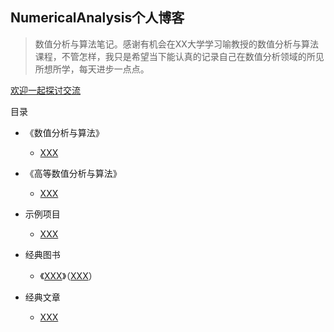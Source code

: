 ## NumericalAnalysis个人博客

> 数值分析与算法笔记。感谢有机会在XX大学学习喻教授的数值分析与算法课程，不管怎样，我只是希望当下能认真的记录自己在数值分析领域的所见所想所学，每天进步一点点。

[欢迎一起探讨交流](https://github.com/Seasons123)

目录

* 《数值分析与算法》
    * [XXX](https://github.com/Seasons123)
    

* 《高等数值分析与算法》
    * [XXX](https://github.com/Seasons123)
    
* 示例项目
    * [XXX](https://github.com/Seasons123)

* 经典图书
    * 《[XXX](https://github.com/Seasons123)》（[XXX](https://github.com/Seasons123)）
    
* 经典文章
    * [XXX](https://github.com/Seasons123)


